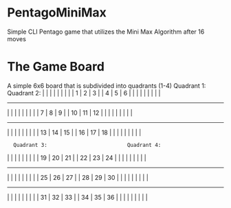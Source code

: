 # PentagoMiniMax
Simple CLI Pentago game that utilizes the Mini Max Algorithm after 16 moves

# The Game Board
A simple 6x6 board that is subdivided into quadrants (1-4)
      Quadrant 1:                          Quadrant 2:
|       |       |       |            |       |       |       |
|   1   |   2   |   3   |            |   4   |    5  |   6   |
|       |       |       |            |       |       |       |
-------------------------            -------------------------
|       |       |       |            |       |       |       |
|   7   |   8   |   9   |            |   10  |  11   |   12  |
|       |       |       |            |       |       |       |
-------------------------            -------------------------
|       |       |       |            |       |       |       |
|  13   |  14   |   15  |            |  16   |  17   |   18  |
|       |       |       |            |       |       |       |

      Quadrant 3:                          Quadrant 4:
|        |        |        |         |        |        |        |
|   19   |   20   |   21   |         |   22   |    23  |   24   |
|        |        |        |         |        |        |        |
----------------------------         ----------------------------
|        |        |        |         |        |        |        |
|   25   |   26   |   27   |         |   28   |  29    |    30  |
|        |        |        |         |        |        |        |
----------------------------         ----------------------------
|        |        |        |         |        |        |        |
|  31    |  32    |   33   |         |  34    |  35    |   36   |
|        |        |        |         |        |        |        |
